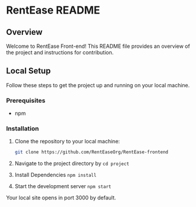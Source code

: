 # RentEase README

## Overview

Welcome to RentEase Front-end! This README file provides an overview of the project and instructions for contribution.


## Local Setup

Follow these steps to get the project up and running on your local machine.

### Prerequisites

- npm

### Installation

1. Clone the repository to your local machine:

   ```bash
   git clone https://github.com/RentEaseOrg/RentEase-frontend
   ```
2. Navigate to the project directory by `cd project`

3. Install Dependencies
`npm install`

4. Start the development server
`npm start`

Your local site opens in port 3000 by default.
